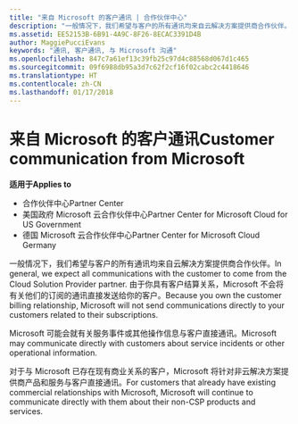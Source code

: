 ```yaml
---
title: "来自 Microsoft 的客户通讯 | 合作伙伴中心"
description: "一般情况下，我们希望与客户的所有通讯均来自云解决方案提供商合作伙伴。"
ms.assetid: EE52153B-6B91-4A9C-8F26-8ECAC3391D4B
author: MaggiePucciEvans
keywords: "通讯, 客户通讯, 与 Microsoft 沟通"
ms.openlocfilehash: 847c7a61ef13c39fb25c97d4c88568d067d1c465
ms.sourcegitcommit: 09f6988db95a3d7c62f2cf16f02cabc2c4418646
ms.translationtype: HT
ms.contentlocale: zh-CN
ms.lasthandoff: 01/17/2018
---
```

# <a name="customer-communication-from-microsoft"></a><span data-ttu-id="81404-104">来自 Microsoft 的客户通讯</span><span class="sxs-lookup"><span data-stu-id="81404-104">Customer communication from Microsoft</span></span>

**<span data-ttu-id="81404-105">适用于</span><span class="sxs-lookup"><span data-stu-id="81404-105">Applies to</span></span>**

-  <span data-ttu-id="81404-106">合作伙伴中心</span><span class="sxs-lookup"><span data-stu-id="81404-106">Partner Center</span></span>
-  <span data-ttu-id="81404-107">美国政府 Microsoft 云合作伙伴中心</span><span class="sxs-lookup"><span data-stu-id="81404-107">Partner Center for Microsoft Cloud for US Government</span></span>
-  <span data-ttu-id="81404-108">德国 Microsoft 云合作伙伴中心</span><span class="sxs-lookup"><span data-stu-id="81404-108">Partner Center for Microsoft Cloud Germany</span></span>

<span data-ttu-id="81404-109">一般情况下，我们希望与客户的所有通讯均来自云解决方案提供商合作伙伴。</span><span class="sxs-lookup"><span data-stu-id="81404-109">In general, we expect all communications with the customer to come from the Cloud Solution Provider partner.</span></span> <span data-ttu-id="81404-110">由于你具有客户结算关系，Microsoft 不会将有关他们的订阅的通讯直接发送给你的客户。</span><span class="sxs-lookup"><span data-stu-id="81404-110">Because you own the customer billing relationship, Microsoft will not send communications directly to your customers related to their subscriptions.</span></span>

<span data-ttu-id="81404-111">Microsoft 可能会就有关服务事件或其他操作信息与客户直接通讯。</span><span class="sxs-lookup"><span data-stu-id="81404-111">Microsoft may communicate directly with customers about service incidents or other operational information.</span></span>

<span data-ttu-id="81404-112">对于与 Microsoft 已存在现有商业关系的客户，Microsoft 将针对非云解决方案提供商产品和服务与客户直接通讯。</span><span class="sxs-lookup"><span data-stu-id="81404-112">For customers that already have existing commercial relationships with Microsoft, Microsoft will continue to communicate directly with them about their non-CSP products and services.</span></span>

 

 



